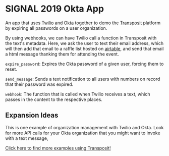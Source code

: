 # SIGNAL 2019 Okta App

An app that uses [Twilio](https://www.twilio.com/) and [Okta](https://www.okta.com/) together to demo the [Transposit](https://transposit.com) platform by expiring all passwords on a user organization.

By using webhooks, we can have Twilio call a function in Transposit with the text's metadata. Here, we ask the user to text their email address, which will then add that email to a raffle list hosted on [airtable](https://airtable.com), and send that email a html message thanking them for attending the event.

`expire_password`: Expires the Okta password of a given user, forcing them to reset.

`send_message`: Sends a text notification to all users with numbers on record that their password was expired.

`webhook`: The function that is called when Twilio receives a text, which passes in the content to the respective places.

## Expansion Ideas

This is one example of organization management with Twilio and Okta. Look for more API calls for your Okta organization that you might want to invoke with a text message,

[Click here to find more examples using Transposit!](https://www.transposit.com/apps/)
